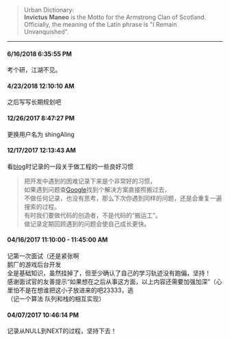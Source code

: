 >Urban Dictionary:  
>**Invictus Maneo** is the Motto for the Armstrong Clan of Scotland.  
>Officially, the meaning of the Latin phrase is "I Remain Unvanquished".  

---
#### 6/16/2018 6:35:55 PM ####
考个研，江湖不见。  

#### 4/23/2018 12:10:10 AM ####
之后写写长期规划吧  

#### 12/26/2017 8:47:27 PM ####
更换用户名为 shingAling  

#### 12/17/2017 12:13:43 AM ####
看[blog](http://lifeofzjs.com/blog/2015/05/16/how-to-write-a-server/ "how-to-write-a-server")时记录的一段关于做工程的一些良好习惯  
>把开发中遇到的困难记录下来是个非常好的习惯，  
>如果遇到问题查[Google](http://google.com/ "Google")找到个解决方案直接照搬过去，  
>不做任何记录，也没有思考，那么下次你遇到同样的问题，还是会重复一遍搜索的过程。  
>有时我们要做代码的创造者，不是代码的“搬运工”。  
>做记录定期回顾遇到的问题会使自己成长更快。  

#### 04/16/2017 11:10:00 - 11:45:00 AM ####
记第一次面试（还是紧张啊  
鹅厂的游戏后台开发  
全是基础知识，虽然挂掉了，但至少确认了自己的学习轨迹没有跑偏，坚持！  
感谢面试官的友善提示“如果想在之后从事这方面，以上内容还需要加强加深”（心里怕不是在想谁把这小子放进来的吧23333，逃  
（记一个算法 队列和栈的相互实现）  

#### 04/07/2017 10:46:14 PM ####
记录从NULL到NEXT的过程，坚持下去！  
